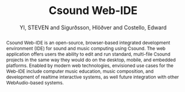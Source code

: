 ---
title: "Csound Web-IDE"
abstract: "Csound Web-IDE is an open-source, browser-based integrated development environment (IDE) for sound and music computing using Csound. The web application offers users the ability to edit and run standard, multi-file Csound projects in the same way they would do on the desktop, mobile, and embedded platforms. Enabled by modern web technologies, envisioned use cases for the Web-IDE include computer music education, music composition, and development of realtime interactive systems, as well future integration with other WebAudio-based systems."
address: "Trondheim"
booktitle: "Proceedings of the International Web Audio Conference 2019"
editor: "Xambó, Anna and Martín, Sara R. and Roma, Gerard"
month: "December"
publisher: "NTNU"
series: "WAC'19"
pages: ""
ID: "47"
author: "YI, STEVEN and Sigurðsson, Hlöðver  and Costello, Edward"
webAuthor: "STEVEN YI, Hlöðver  Sigurðsson, Edward Costello"
track: "Paper"
year: "2019"
tags: year2019
media: "https://youtu.be/4uhqIf0nshQ"
pdflink: "/_data/papers/pdf/2019/2019_47.pdf"
ISSN: "2663-5844"
---